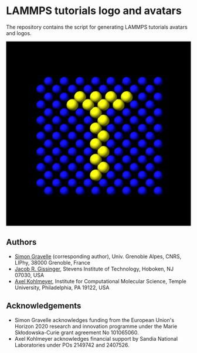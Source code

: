 <!--
WARNING: DO NOT MODIFY DIRECTLY THE README.md!
This README.md file was assembled using the sed command from the files listed in
"files.txt". See the script in "generateREADME.sh". To modify the content of 
the  README.md, modify the files listed in "files.txt", or add a new file to the
list in "files.txt".
-->


# LAMMPS tutorials logo and avatars

The repository contains the script for generating LAMMPS
tutorials avatars and logos.

![Logo](logo/logo-dark.png)


## Authors

- [Simon Gravelle](https://github.com/simongravelle) (corresponding author),
  Univ. Grenoble Alpes, CNRS, LIPhy, 38000 Grenoble, France
- [Jacob R. Gissinger](https://www.stevens.edu/profile/jgissing),
  Stevens Institute of Technology, Hoboken, NJ 07030, USA
- [Axel Kohlmeyer](https://sites.google.com/site/akohlmey),
  Institute for Computational Molecular Science, Temple University, Philadelphia,
  PA 19122, USA



## Acknowledgements

- Simon Gravelle acknowledges funding from the European Union's Horizon 2020
  research and innovation programme under the Marie Skłodowska-Curie grant
  agreement No 101065060.
- Axel Kohlmeyer acknowledges financial support by Sandia National Laboratories
  under POs 2149742 and 2407526.


